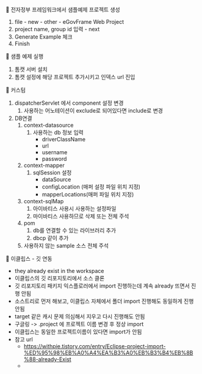 📌 전자정부 프레임워크에서 샘플예제 프로젝트 생성
1. file - new - other - eGovFrame Web Project
2. project name, group id 입력 -  next
3. Generate Example 체크
4. Finish

📌 샘플 예제 실행
1. 톰캣 서버 설치
2. 톰캣 설정에 해당 프로젝트 추가시키고 인덱스 url 진입

📌 커스텀
1. dispatcherServlet 에서 component 설정 변경
	1. 사용하는 어노테이션이 exclude로 되어있다면 include로 변경
2. DB연결
	1. context-datasource
		1. 사용하는 db 정보 입력
			- driverClassName
			- url
			- username
			- password
	2. context-mapper
		1. sqlSession 설정
			- dataSource
			- configLocation (매퍼 설정 파일 위치 지정)
			- mapperLocations(매퍼 파일 위치 지정)
	3. context-sqlMap
		1. 아이바티스 사용시 사용하는 설정파일
		2. 마이바티스 사용하므로 삭제 또는 전체 주석
	4. pom
		1. db를 연결할 수 있는 라이브러리 추가
		2. dbcp 같이 추가
	5. 사용하지 않는 sample 소스 전체 주석

📌 이클립스 - 깃 연동
- they already exist in the workspace
- 이클립스의 깃 리포지토리에서 소스 클론
- 깃 리포지토리 패키지 익스플로러에서 import 진행하는데 계속 already 뜨면서 진행 안됨
- 소스트리로 먼저 해보고, 이클립스 자체에서 폴더 import 진행해도 동일하게 진행안됨
- target 같은 캐시 문제 의심해서 지우고 다시 진행해도 안됨
- 구글링 -> .project 에 프로젝트 이름 변경 후 정상 import
- 이클립스는 동일한 프로젝트이름이 있다면 import가 안됨
- 참고 url
	- https://withpie.tistory.com/entry/Eclipse-project-import-%ED%95%98%EB%A0%A4%EA%B3%A0%EB%B3%B4%EB%8B%88-already-Exist
	- 

 
